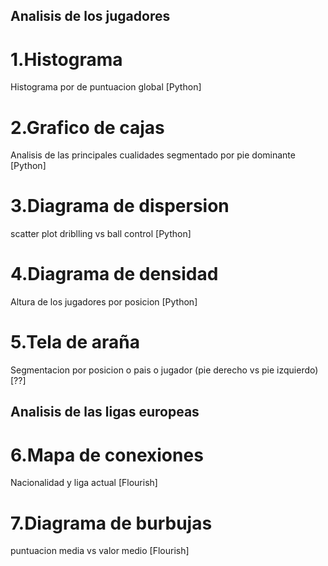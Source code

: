 
## Analisis de los jugadores ##
# 1.Histograma
Histograma por de puntuacion global [Python]

# 2.Grafico de cajas
Analisis de las principales cualidades segmentado por pie dominante [Python]

# 3.Diagrama de dispersion
scatter plot driblling vs ball control [Python]

# 4.Diagrama de densidad
Altura de los jugadores por posicion [Python]

# 5.Tela de araña
Segmentacion por posicion o pais o jugador (pie derecho vs pie izquierdo) [??]

## Analisis de las ligas europeas ##
# 6.Mapa de conexiones
Nacionalidad y liga actual [Flourish]

# 7.Diagrama de burbujas
puntuacion media vs valor medio [Flourish]
